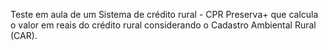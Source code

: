 Teste em aula de um Sistema de crédito rural - CPR Preserva+ que calcula o valor em reais do crédito rural considerando o Cadastro Ambiental Rural (CAR).
